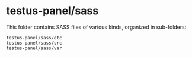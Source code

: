 # testus-panel/sass

This folder contains SASS files of various kinds, organized in sub-folders:

    testus-panel/sass/etc
    testus-panel/sass/src
    testus-panel/sass/var
